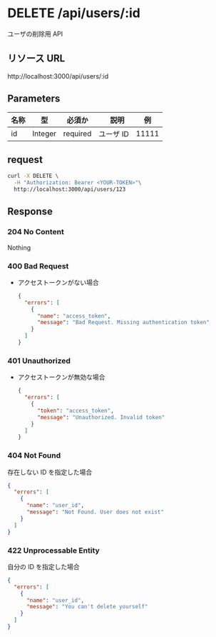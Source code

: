 # DELETE /api/users/:id

ユーザの削除用 API

## リソース URL

http://localhost:3000/api/users/:id

## Parameters

| 名称 | 型      | 必須か   | 　説明    | 例    |
| ---- | ------- | -------- | --------- | ----- |
| id   | Integer | required | ユーザ ID | 11111 |

## request

```bash
curl -X DELETE \
  -H "Authorization: Bearer <YOUR-TOKEN>"\
  http://localhost:3000/api/users/123
```

## Response

### 204 No Content

Nothing

### 400 Bad Request

- アクセストークンがない場合
  ```json
  {
    "errors": [
      {
        "name": "access_token",
        "message": "Bad Request. Missing authentication token"
      }
    ]
  }
  ```

### 401 Unauthorized

- アクセストークンが無効な場合

  ```json
  {
    "errors": [
      {
        "token": "access_token",
        "message": "Unauthorized. Invalid token"
      }
    ]
  }
  ```

### 404 Not Found

存在しない ID を指定した場合

```json
{
  "errors": [
    {
      "name": "user_id",
      "message": "Not Found. User does not exist"
    }
  ]
}
```

### 422 Unprocessable Entity

自分の ID を指定した場合

```json
{
  "errors": [
    {
      "name": "user_id",
      "message": "You can't delete yourself"
    }
  ]
}
```
